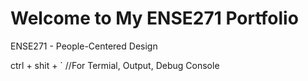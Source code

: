 # Welcome to My ENSE271 Portfolio
ENSE271 - People-Centered Design

ctrl + shit + ` //For Termial, Output, Debug Console